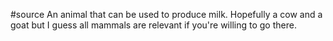#source 
An animal that can be used to produce milk.
Hopefully a cow and a goat but I guess all mammals are relevant if you're willing to go there.